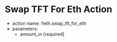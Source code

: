 # Swap TFT For Eth Action

- action name: !!eth.swap_tft_for_eth
- parameters:
  - amount_in [required]
